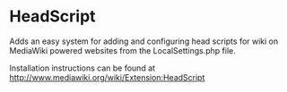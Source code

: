 HeadScript
==========

Adds an easy system for adding and configuring head scripts for wiki on MediaWiki powered websites from the LocalSettings.php file.

Installation instructions can be found at http://www.mediawiki.org/wiki/Extension:HeadScript
